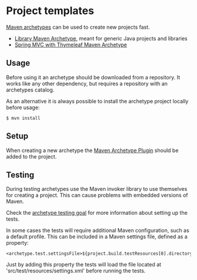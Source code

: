 # Project templates

[Maven archetypes][archetypes] can be used to create new projects fast.

* [Library Maven Archetype][library_archetype], meant for generic Java projects and libraries
* [Spring MVC with Thymeleaf Maven Archetype][spring_thymeleaf_archetype]

## Usage

Before using it an archetype should be downloaded from a repository. It works like any other dependency, but requires a repository with an archetypes catalog.

As an alternative it is always possible to install the archetype project locally before usage:

```
$ mvn install
```

## Setup

When creating a new archetype the [Maven Archetype Plugin][archetype_plugin] should be added to the project.

## Testing

During testing archetypes use the Maven invoker library to use themselves for creating a project. This can cause problems with embedded versions of Maven.

Check the [archetype testing goal][archetype_testing] for more information about setting up the tests.

In some cases the tests will require additional Maven configuration, such as a default profile. This can be included in a Maven settings file, defined as a property:

```
<archetype.test.settingsFile>${project.build.testResources[0].directory}/settings.xml</archetype.test.settingsFile>
```

Just by adding this property the tests will load the file located at 'src/test/resources/settings.xml' before running the tests.

[archetypes]: https://maven.apache.org/guides/introduction/introduction-to-archetypes.html
[archetype_plugin]: http://maven.apache.org/archetype/maven-archetype-plugin
[archetype_testing]: http://maven.apache.org/archetype/maven-archetype-plugin/integration-test-mojo.html

[library_archetype]: https://github.com/Bernardo-MG/library-maven-archetype
[spring_thymeleaf_archetype]: https://github.com/Bernardo-MG/spring-mvc-thymeleaf-maven-archetype
